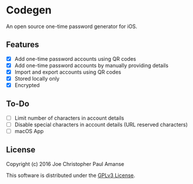 # Codegen

An open source one-time password generator for iOS.

## Features

- [x] Add one-time password accounts using QR codes
- [x] Add one-time password accounts by manually providing details
- [x] Import and export accounts using QR codes
- [x] Stored locally only
- [x] Encrypted

## To-Do

- [ ] Limit number of characters in account details
- [ ] Disable special characters in account details (URL reserved characters)
- [ ] macOS App

## License

Copyright (c) 2016 Joe Christopher Paul Amanse

This software is distributed under the [GPLv3 License](./LICENSE).
